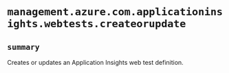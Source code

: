 # `management.azure.com.applicationinsights.webtests.createorupdate`

## `summary`
Creates or updates an Application Insights web test definition.


